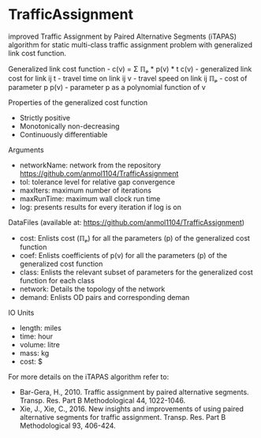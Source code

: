 # TrafficAssignment
improved Traffic Assignment by Paired Alternative Segments (iTAPAS) algorithm for static multi-class traffic assignment problem with generalized link cost function.

Generalized link cost function
    -   c(v) = Σ ℿₚ * p(v) * t
    c(v) - generalized link cost for link ij
    t    - travel time on link ij
    v    - travel speed on link ij
    ℿₚ   - cost of parameter p
    p(v) - parameter p as a polynomial function of v

Properties of the generalized cost function
  -   Strictly positive
  -   Monotonically non-decreasing
  -   Continuously differentiable

Arguments
  -   networkName: network from the repository https://github.com/anmol1104/TrafficAssignment
  -   tol: tolerance level for relative gap convergence
  -   maxIters: maximum number of iterations
  -   maxRunTime: maximum wall clock run time
  -   log: presents results for every iteration if log is on

DataFiles (available at: https://github.com/anmol1104/TrafficAssignment)
  -   cost: Enlists cost (ℿₚ) for all the parameters (p) of the generalized cost function
  -   coef: Enlists coefficients of p(v) for all the parameters (p) of the generalized cost function
  -   class: Enlists the relevant subset of parameters for the generalized cost function for each class
  -   network: Details the topology of the network
  -   demand: Enlists OD pairs and corresponding deman

IO Units
  -   length: miles
  -   time: hour
  -   volume: litre
  -   mass: kg
  -   cost: $

For more details on the iTAPAS algorithm refer to:
  - Bar-Gera, H., 2010. Traffic assignment by paired alternative segments. Transp. Res. Part B Methodological 44, 1022-1046.
  - Xie, J., Xie, C., 2016. New insights and improvements of using paired alternative segments for traffic assignment. Transp. Res. Part B Methodological 93, 406-424.
